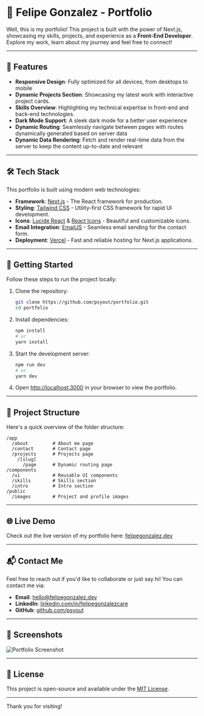 # 🚀 Felipe Gonzalez - Portfolio

Well, this is my portfolio! This project is built with the power of
Next.js, showcasing my skills, projects, and experience as a **Front-End
Developer**. Explore my work, learn about my journey and feel free to connect!

---

## 🌟 Features

- **Responsive Design**: Fully optimized for all devices, from desktops to mobile
- **Dynamic Projects Section**: Showcasing my latest work with interactive
  project cards.
- **Skills Overview**: Highlighting my technical expertise in front-end and
  back-end technologies.
- **Dark Mode Support**: A sleek dark mode for a better user experience
- **Dynamic Routing**: Seamlessly navigate between pages with routes dynamically generated based on server data
- **Dynamic Data Rendering**: Fetch and render real-time data from the server to keep the content up-to-date and relevant


---

## 🛠️ Tech Stack

This portfolio is built using modern web technologies:

- **Framework**: [Next.js](https://nextjs.org) - The React framework for
  production.
- **Styling**: [Tailwind CSS](https://tailwindcss.com) - Utility-first CSS
  framework for rapid UI development.
- **Icons**: [Lucide React](https://lucide.dev) &
  [React Icons](https://react-icons.github.io/react-icons/) - Beautiful and
  customizable icons.
- **Email Integration**: [EmailJS](https://www.emailjs.com) - Seamless email
  sending for the contact form.
- **Deployment**: [Vercel](https://vercel.com) - Fast and reliable hosting for
  Next.js applications.

---

## 🚧 Getting Started

Follow these steps to run the project locally:

1. Clone the repository:

   ```bash
   git clone https://github.com/psyout/portfolio.git
   cd portfolio
   ```

2. Install dependencies:

   ```bash
   npm install
   # or
   yarn install
   ```

3. Start the development server:

   ```bash
   npm run dev
   # or
   yarn dev
   ```

4. Open [http://localhost:3000](http://localhost:3000) in your browser to view
   the portfolio.

---

## 📂 Project Structure

Here's a quick overview of the folder structure:

```
/app
  /about         # About me page
  /contact       # Contact page
  /projects      # Projects page
    /[slug]
      /page      # Dynamic routing page
/components
  /ui            # Reusable UI components
  /skills        # Skills section
  /intro         # Intro section
/public
  /images        # Project and profile images
```

---

## 🌐 Live Demo

Check out the live version of my portfolio here:
[felipegonzalez.dev](https://felipegonzalez.dev)

---

## 📬 Contact Me

Feel free to reach out if you'd like to collaborate or just say hi! You can
contact me via:

- **Email**: [hello@felipegonzalez.dev](mailto:hello@felipegonzalez.io)
- **LinkedIn**:
  [linkedin.com/in/felipegonzalezcare](https://www.linkedin.com/in/felipegonzalezcare/)
- **GitHub**: [github.com/psyout](https://github.com/psyout)

---

## 📸 Screenshots

![Portfolio Screenshot](https://via.placeholder.com/800x400?text=Portfolio+Screenshot)

---

## 📝 License

This project is open-source and available under the [MIT License](LICENSE).

---

Thank you for visiting!
